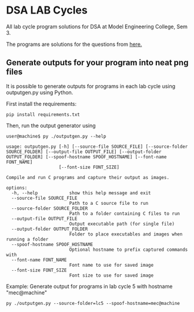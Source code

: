 # DSA LAB Cycles
All lab cycle program solutions for DSA at Model Engineering College, Sem 3. 

The programs are solutions for the questions from [here.](https://dslabktu2024.blogspot.com/2025/04/lab-assignments.html) 

## Generate outputs for your program into neat png files
It is possible to generate outputs for programs in each lab cycle using outputgen.py using Python.

First install the requirements:

```pip install requirements.txt```

Then, run the output generator using
```
user@machine$ py ./outputgen.py --help

usage: outputgen.py [-h] [--source-file SOURCE_FILE] [--source-folder SOURCE_FOLDER] [--output-file OUTPUT_FILE] [--output-folder OUTPUT_FOLDER] [--spoof-hostname SPOOF_HOSTNAME] [--font-name FONT_NAME]
                    [--font-size FONT_SIZE]

Compile and run C programs and capture their output as images.

options:
  -h, --help            show this help message and exit
  --source-file SOURCE_FILE
                        Path to a C source file to run
  --source-folder SOURCE_FOLDER
                        Path to a folder containing C files to run
  --output-file OUTPUT_FILE
                        Output executable path (for single file)
  --output-folder OUTPUT_FOLDER
                        Folder to place executables and images when running a folder
  --spoof-hostname SPOOF_HOSTNAME
                        Optional hostname to prefix captured commands with
  --font-name FONT_NAME
                        Font name to use for saved image
  --font-size FONT_SIZE
                        Font size to use for saved image
```

Example: Generate output for programs in lab cycle 5 with hostname "mec@machine"
```
py ./outputgen.py --source-folder=lc5 --spoof-hostname=mec@machine
```